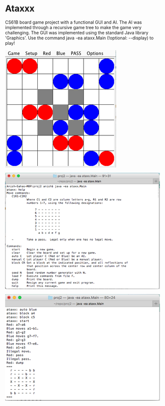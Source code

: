 # Ataxxx
CS61B board game project with a functional GUI and AI. 
The AI was implemented through a recursive game tree to make 
the game very challenging. The GUI was implemented using 
the standard Java library 'Graphics'.
Use the command java -ea ataxx.Main (!optional: --display) to play! 

![Alt text](sampleAtaxxx.png)

![Alt text](sampleAtaxxxHelp.png)

![Alt text](sampleAtaxxxAI.png)
